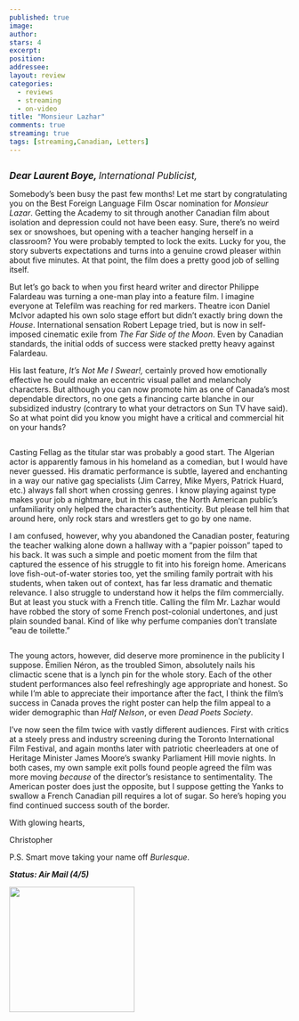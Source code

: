 ```yaml
---
published: true
image:
author: 
stars: 4
excerpt: 
position: 
addressee: 
layout: review
categories:
  - reviews
  - streaming
  - on-video
title: "Monsieur Lazhar"
comments: true
streaming: true
tags: [streaming,Canadian, Letters]
---
```

<div><p><span class="full-image-block ssNonEditable"><span><img src="http://static.squarespace.com/static/5005f6bcc4aa41161b33e89e/5329cf1fe4b07c068ebf74de/5329cf1fe4b07c068ebf74f5/1336620842597/monsieurlazhar.jpg" alt="" /></span></span></p>
<p><span style="font-size:120%;"><em><strong>Dear Laurent Boye, </strong>International Publicist,</em></span></p>
<p>Somebody&rsquo;s been busy the past few months! Let me start by congratulating you on the Best Foreign Language Film Oscar nomination for <em>Monsieur Lazar</em>. Getting the Academy to sit through another Canadian film about isolation and depression could not have been easy. Sure, there&rsquo;s no weird sex or snowshoes, but opening with a teacher hanging herself in a classroom? You were probably tempted to lock the exits. Lucky for you, the story subverts expectations and turns into a genuine crowd pleaser within about five minutes. At that point, the film does a pretty good job of selling itself.</p>
<p>But let&rsquo;s go back to when you first heard writer and director Philippe Falardeau was turning a one-man play into a feature film. I imagine everyone at Telefilm was reaching for red markers. Theatre icon Daniel McIvor adapted his own solo stage effort but didn&rsquo;t exactly bring down the <em>House</em>. International sensation Robert Lepage tried, but is now in self-imposed cinematic exile from <em>The Far Side of the Moon</em>. Even by Canadian standards, the initial odds of success were stacked pretty heavy against Falardeau.</p>
<p>His last feature, <em>It&rsquo;s Not Me I Swear!,</em> certainly proved how emotionally effective he could make an eccentric visual pallet and melancholy characters. But although you can now promote him as one of Canada&rsquo;s most dependable directors, no one gets a financing carte blanche in our subsidized industry (contrary to what your detractors on Sun TV have said). So at what point did you know you might have a critical and commercial hit on your hands?</p>
<p><span class="full-image-block ssNonEditable"><span><img src="http://static.squarespace.com/static/5005f6bcc4aa41161b33e89e/5329cf1fe4b07c068ebf74de/5329cf20e4b07c068ebf7c15/1336797904039/lazhar-2.jpg" alt="" /></span></span></p>
<p>Casting Fellag as the titular star was probably a good start. The Algerian actor is apparently famous in his homeland as a comedian, but I would have never guessed. His dramatic performance is subtle, layered and enchanting in a way our native gag specialists (Jim Carrey, Mike Myers, Patrick Huard, etc.) always fall short when crossing genres. I know playing against type makes your job a nightmare, but in this case, the North American public&rsquo;s unfamiliarity only helped the character&rsquo;s authenticity. But please tell him that around here, only rock stars and wrestlers get to go by one name.</p>
<p>I am confused, however, why you abandoned the Canadian poster, featuring the teacher walking alone down a hallway with a &ldquo;papier poisson&rdquo; taped to his back. It was such a simple and poetic moment from the film that captured the essence of his struggle to fit into his foreign home. Americans love fish-out-of-water stories too, yet the smiling family portrait with his students, when taken out of context, has far less dramatic and thematic relevance. I also struggle to understand how it helps the film commercially. But at least you stuck with a French title. Calling the film Mr. Lazhar would have robbed the story of some French post-colonial undertones, and just plain sounded banal. Kind of like why perfume companies don&rsquo;t translate &ldquo;eau de toilette.&rdquo;</p>
<p><span class="full-image-block ssNonEditable"><span><img src="http://static.squarespace.com/static/5005f6bcc4aa41161b33e89e/5329cf1fe4b07c068ebf74de/5329cf20e4b07c068ebf7c16/1336797924667/lazhar-3.jpg" alt="" /></span></span></p>
<p>The young actors, however, did deserve more prominence in the publicity I suppose. &Eacute;milien N&eacute;ron, as the troubled Simon, absolutely nails his climactic scene that is a lynch pin for the whole story. Each of the other student performances also feel refreshingly age appropriate and honest. So while I&rsquo;m able to appreciate their importance after the fact, I think the film&rsquo;s success in Canada proves the right poster can help the film appeal to a wider demographic than <em>Half Nelson</em>, or even <em>Dead Poets Society</em>.</p>
<p>I&rsquo;ve now seen the film twice with vastly different audiences. First with critics at a steely press and industry screening during the Toronto International Film Festival, and again months later with patriotic cheerleaders at one of Heritage Minister James Moore&rsquo;s swanky Parliament Hill movie nights. In both cases, my own sample exit polls found people agreed the film was more moving <em>because</em> of the director&rsquo;s resistance to sentimentality.  The American poster does just the opposite, but I suppose getting the Yanks to swallow a French Canadian pill requires a lot of sugar.  So here&rsquo;s hoping you find continued success south of the border.</p>
<p>With glowing hearts,</p>
<p>Christopher</p>
<p>P.S. Smart move taking your name off <em>Burlesque</em>.</p>
<p><em><strong>Status: Air Mail (4/5)</strong></em></p>
<p><em><strong><span class="full-image-block ssNonEditable"><span><a href="http://www.zip.ca/Browse/Title.aspx?f=titleId%28204181%29"><img style="width:225px;" src="http://static.squarespace.com/static/5005f6bcc4aa41161b33e89e/5329cf1fe4b07c068ebf74de/5329cf20e4b07c068ebf7c17/1343245704065/Rent-it-on-Zip.png" alt="" /></a></span></span><br /></strong></em></p></div>
